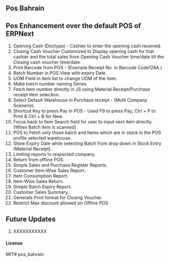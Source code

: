 ## Pos Bahrain

## Pos Enhancement over the default POS of ERPNext

  1. Opening Cash (Doctype) - Cashier to enter the opening cash received.
  2. Closing Cash Voucher Customized to Display opening cash for that cashier and the total sales from Opening Cash Voucher time/date till the Closing cash voucher time/date.
  3. Print Barcode from POS - (Example Receipt No. in Barcode Code128A.)
  4. Batch Number in POS View with expiry Date.
  5. UOM Field In item list to change UOM of the item.
  6. Make batch number naming Series.
  7. Fetch item number directly in JS using Material Receipt/Purchase receipt Item selection.
  8. Select Default Warehouse in Purchase receipt - (Multi Company Scenerio).
  9. Shortcut Key to press Pay in POS - Used F9 to press Pay, Ctrl + P to Print & Ctrl + B for New.
  10. Focus back to Item Search field for user to input next item directly. (When Batch item is scanned)
  11. POS to Fetch only those batch and Items which are in stock in the POS profile selected warehouse.
  12. Show Expiry Date while selecting Batch from drop down in Stock Entry (Material Receipt).
  13. Limiting reports to respected company.
  14. Return from offline POS.
  15. Simple Sales and Purchase Register Reports.
  16. Customer Item-Wise Sales Report.
  17. Item Consumption Report.
  18. Item-Wise Sales Return.
  19. Simple Batch Expiry Report.
  20. Customer Sales Summary.
  21. Generate Print format for Closing Voucher.
  22. Restrict Max discount allowed on Offline POS

## Future Updates
  1. XXXXXXXXXXX


#### License

MIT# pos_bahrain
